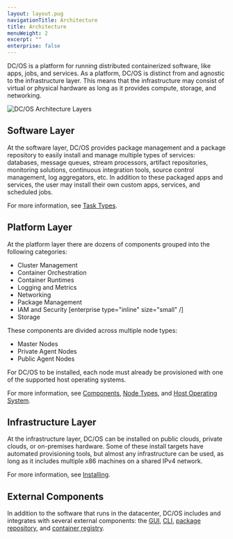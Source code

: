 ```yaml
---
layout: layout.pug
navigationTitle: Architecture
title: Architecture
menuWeight: 2
excerpt: ""
enterprise: false
---
```

<!-- This source repo for this topic is https://github.com/dcos/dcos-docs -->

DC/OS is a platform for running distributed containerized software, like apps, jobs, and services. As a platform, DC/OS is distinct from and agnostic to the infrastructure layer. This means that the infrastructure may consist of virtual or physical hardware as long as it provides compute, storage, and networking.

![DC/OS Architecture Layers](/1.10/img/dcos-architecture-layers.png)

## Software Layer

At the software layer, DC/OS provides package management and a package repository to easily install and manage multiple types of services: databases, message queues, stream processors, artifact repositories, monitoring solutions, continuous integration tools, source control management, log aggregators, etc. In addition to these packaged apps and services, the user may install their own custom apps, services, and scheduled jobs.

For more information, see [Task Types](/1.10/overview/architecture/task-types/).

## Platform Layer

At the platform layer there are dozens of components grouped into the following categories:

- Cluster Management
- Container Orchestration
- Container Runtimes
- Logging and Metrics
- Networking
- Package Management
- IAM and Security [enterprise type="inline" size="small" /]
- Storage

These components are divided across multiple node types:

- Master Nodes
- Private Agent Nodes
- Public Agent Nodes

For DC/OS to be installed, each node must already be provisioned with one of the supported host operating systems.

For more information, see [Components](/1.10/overview/architecture/components/), [Node Types](/1.10/overview/architecture/node-types/), and [Host Operating System](/1.10/overview/concepts/#host-operating-system).

## Infrastructure Layer

At the infrastructure layer, DC/OS can be installed on public clouds, private clouds, or on-premises hardware. Some of these install targets have automated provisioning tools, but almost any infrastructure can be used, as long as it includes multiple x86 machines on a shared IPv4 network.

For more information, see [Installing](/1.10/installing/).

## External Components

In addition to the software that runs in the datacenter, DC/OS includes and integrates with several external components: the [GUI](/1.10/gui/), [CLI](/1.10/cli/), [package repository](/1.10/administering-clusters/repo/), and [container registry](/1.10/overview/concepts/#container-registry).